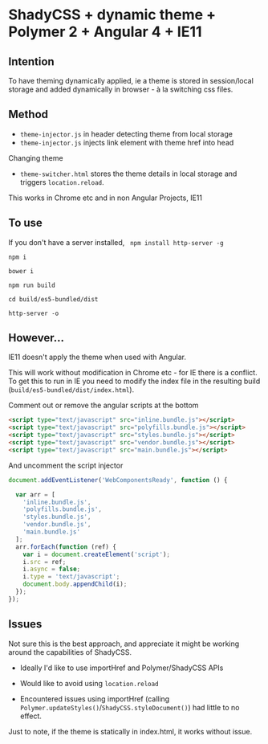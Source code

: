 # ShadyCSS + dynamic theme + Polymer 2 + Angular 4 + IE11


## Intention

To have theming dynamically applied, ie a theme is stored in session/local storage and added dynamically in browser - à la switching css files.

## Method

 - `theme-injector.js` in header detecting theme from local storage
 - `theme-injector.js` injects link element with theme href into head
 
 Changing theme
 
 - `theme-switcher.html` stores the theme details in local storage and triggers `location.reload`.

This works in Chrome etc and in non Angular Projects, IE11

## To use

If you don't have a server installed, ` npm install http-server -g`

`npm i`

`bower i`

`npm run build`

`cd build/es5-bundled/dist`

`http-server -o`

## However...

IE11 doesn't apply the theme when used with Angular.



This will work without modification in Chrome etc - for IE there is a conflict. To get this to run in IE you need to modify the index file in the resulting build (`build/es5-bundled/dist/index.html`).

Comment out or remove the angular scripts at the bottom

```html
<script type="text/javascript" src="inline.bundle.js"></script>
<script type="text/javascript" src="polyfills.bundle.js"></script>
<script type="text/javascript" src="styles.bundle.js"></script>
<script type="text/javascript" src="vendor.bundle.js"></script>
<script type="text/javascript" src="main.bundle.js"></script>
```

And uncomment the script injector

```js
document.addEventListener('WebComponentsReady', function () {

  var arr = [
    'inline.bundle.js',
    'polyfills.bundle.js',
    'styles.bundle.js',
    'vendor.bundle.js',
    'main.bundle.js'
  ];
  arr.forEach(function (ref) {
    var i = document.createElement('script');
    i.src = ref;
    i.async = false;
    i.type = 'text/javascript';
    document.body.appendChild(i);
  });
});
```

## Issues

Not sure this is the best approach, and appreciate it might be working around the capabilities of ShadyCSS.

 - Ideally I'd like to use importHref and Polymer/ShadyCSS APIs
 
 - Would like to avoid using `location.reload`
 
 - Encountered issues using importHref (calling `Polymer.updateStyles()`/`ShadyCSS.styleDocument()`) had little to no effect.

Just to note, if the theme is statically in index.html, it works without issue.
 

